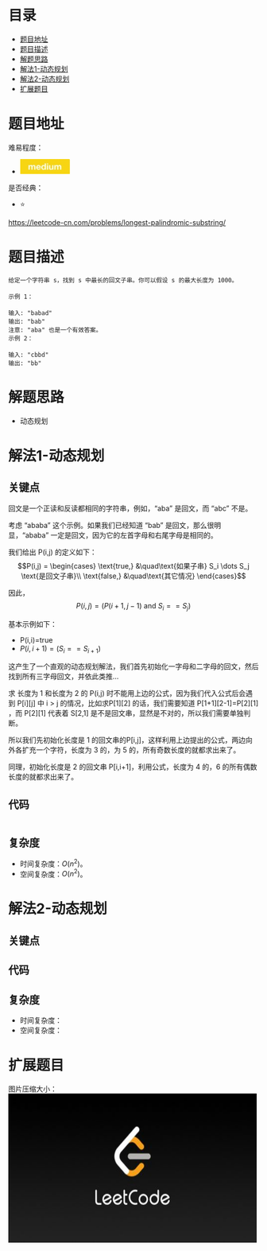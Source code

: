 # 目录
* [题目地址](#题目地址)
* [题目描述](#题目描述)
* [解题思路](#解题思路)
* [解法1-动态规划](#解法1-动态规划)
* [解法2-动态规划](#解法2-动态规划)
* [扩展题目](#扩展题目)



# 题目地址
难易程度：
- ![medium.jpg](../.images/medium.jpg)

是否经典：
- ⭐️

https://leetcode-cn.com/problems/longest-palindromic-substring/

# 题目描述
```text
给定一个字符串 s，找到 s 中最长的回文子串。你可以假设 s 的最大长度为 1000。

示例 1：

输入: "babad"
输出: "bab"
注意: "aba" 也是一个有效答案。
示例 2：

输入: "cbbd"
输出: "bb"
```


# 解题思路
- 动态规划


# 解法1-动态规划
## 关键点
回文是一个正读和反读都相同的字符串，例如，“aba” 是回文，而 “abc” 不是。

考虑 “ababa” 这个示例。如果我们已经知道 “bab” 是回文，那么很明显，“ababa” 一定是回文，因为它的左首字母和右尾字母是相同的。

我们给出 P(i,j) 的定义如下：
$$P(i,j) = \begin{cases} \text{true,} &\quad\text{如果子串} S_i \dots S_j \text{是回文子串}\\ \text{false,} &\quad\text{其它情况} \end{cases}$$ 

因此，
$$P(i, j) = ( P(i+1, j-1) \text{ and } S_i == S_j )$$

基本示例如下：
- P(i,i)=true
- $P(i, i+1) = ( S_i == S_{i+1} )$

这产生了一个直观的动态规划解法，我们首先初始化一字母和二字母的回文，然后找到所有三字母回文，并依此类推…

求 长度为 1 和长度为 2 的 P(i,j) 时不能用上边的公式，因为我们代入公式后会遇到 P[i][j] 中 i > j 的情况，比如求P[1][2] 的话，我们需要知道 P[1+1][2-1]=P[2][1] ，而 P[2][1] 代表着 S[2,1] 是不是回文串，显然是不对的，所以我们需要单独判断。

所以我们先初始化长度是 1 的回文串的P[i,j]，这样利用上边提出的公式，两边向外各扩充一个字符，长度为 3 的，为 5 的，所有奇数长度的就都求出来了。

同理，初始化长度是 2 的回文串 P[i,i+1]，利用公式，长度为 4 的，6 的所有偶数长度的就都求出来了。

## 代码
```Java

```


## 复杂度
- 时间复杂度：$O(n^2)$。
- 空间复杂度：$O(n^2)$。


# 解法2-动态规划
## 关键点



## 代码



## 复杂度
- 时间复杂度：
- 空间复杂度：


# 扩展题目




图片压缩大小：
<img src="../.images/leetcode.jpeg" width="500" height="300">